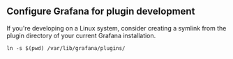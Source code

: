 ## Configure Grafana for plugin development

If you're developing on a Linux system, consider creating a symlink from the plugin directory of your current Grafana installation.

```
ln -s $(pwd) /var/lib/grafana/plugins/
```
